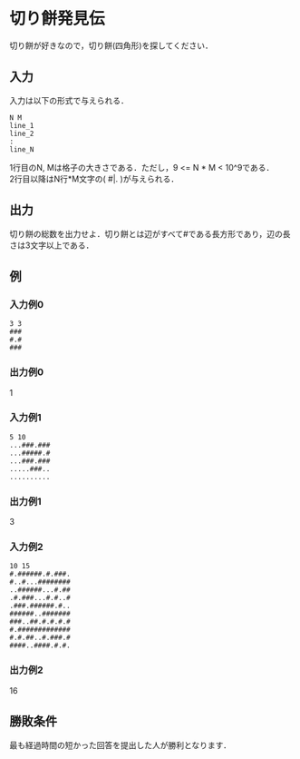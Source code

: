 # 切り餅発見伝
切り餅が好きなので，切り餅(四角形)を探してください．


## 入力
入力は以下の形式で与えられる．
```
N M
line_1
line_2
:
line_N
```
1行目のN, Mは格子の大きさである．ただし，9 <= N * M < 10^9である．  
2行目以降はN行*M文字の( #|. )が与えられる．  

## 出力
切り餅の総数を出力せよ．切り餅とは辺がすべて#である長方形であり，辺の長さは3文字以上である．

## 例

### 入力例0
```
3 3
###
#.#
###
```
### 出力例0
1

### 入力例1
```
5 10
...###.###
...#####.#
...###.###
.....###..
..........
```
### 出力例1
3

### 入力例2
```
10 15
#.######.#.###.
#..#...########
..######...#.##
.#.###...#.#..#
.###.######.#..
######..#######
###..##.#.#.#.#
#.#############
#.#.##..#.###.#
####..####.#.#.
```
### 出力例2
16

## 勝敗条件
最も経過時間の短かった回答を提出した人が勝利となります．
